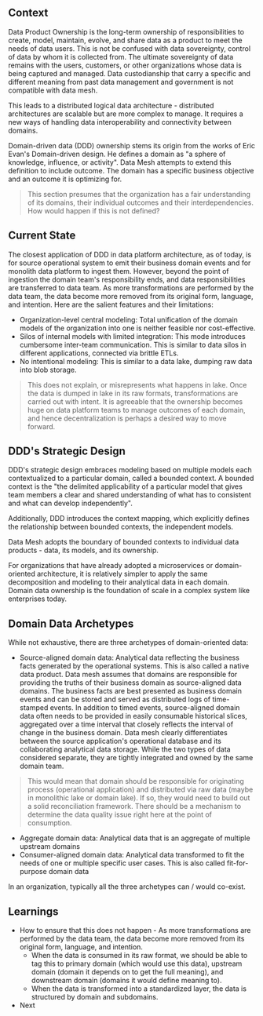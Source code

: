 ## Context
Data Product Ownership is the long-term ownership of responsibilities to create, model, maintain, evolve, and share data as a product to meet the needs of data users. This is not be confused with data sovereignty, control of data by whom it is collected from. The ultimate sovereignty of data remains with the users, customers, or other organizations whose data is being captured and managed. Data custodianship that carry a specific and different meaning from past data management and government is not compatible with data mesh.

This leads to a distributed logical data architecture - distributed architectures are scalable but are more complex to manage. It requires a new ways of handling data interoperability and connectivity between domains.

Domain-driven data (DDD) ownership stems its origin from the works of Eric Evan's Domain-driven design. He defines a domain as "a sphere of knowledge, influence, or activity". Data Mesh attempts to extend this definition to include outcome. The domain has a specific business objective and an outcome it is optimizing for.

> This section presumes that the organization has a fair understanding of its domains, their individual outcomes and their interdependencies. How would happen if this is not defined? 

## Current State
The closest application of DDD in data platform architecture, as of today, is for source operational system to emit their business domain events and for monolith data platform to ingest them. However, beyond the point of ingestion the domain team's responsibility ends, and data responsibilities are transferred to data team. As more transformations are performed by the data team, the data become more removed from its original form, language, and intention. Here are the salient features and their limitations:
* Organization-level central modeling: Total unification of the domain models of the organization into one is neither feasible nor cost-effective.
* Silos of internal models with limited integration: This mode introduces cumbersome inter-team communication. This is similar to data silos in different applications, connected via brittle ETLs.
* No intentional modeling: This is similar to a data lake, dumping raw data into blob storage.

> This does not explain, or misrepresents what happens in lake. Once the data is dumped in lake in its raw formats, transformations are carried out with intent. It is agreeable that the ownership becomes huge on data platform teams to manage outcomes of each domain, and hence decentralization is perhaps a desired way to move forward.

## DDD's Strategic Design
DDD's strategic design embraces modeling based on multiple models each contextualized to a particular domain, called a bounded context. A bounded context is the "the delimited applicability of a particular model that gives team members a clear and shared understanding of what has to consistent and what can develop independently".

Additionally, DDD introduces the context mapping, which explicitly defines the relationship between bounded contexts, the independent models.

Data Mesh adopts the boundary of bounded contexts to individual data products - data, its models, and its ownership.

For organizations that have already adopted a microservices or domain-oriented architecture, it is relatively simpler to apply the same decomposition and modeling to their analytical data in each domain. Domain data ownership is the foundation of scale in a complex system like enterprises today.

## Domain Data Archetypes

While not exhaustive, there are three archetypes of domain-oriented data:
* Source-aligned domain data: Analytical data reflecting the business facts generated by the operational systems. This is also called a native data product. Data mesh assumes that domains are responsible for providing the truths of their business domain as source-aligned data domains. The business facts are best presented as business domain events and can be stored and served as distributed logs of time-stamped events. In addition to timed events, source-aligned domain data often needs to be provided in easily consumable historical slices, aggregated over a time interval that closely reflects the interval of change in the business domain. Data mesh clearly differentiates between the source application's operational database and its collaborating analytical data storage. While the two types of data considered separate, they are tightly integrated and owned by the same domain team.
> This would mean that domain should be responsible for originating process (operational application) and distributed via raw data (maybe in monolithic lake or domain lake). If so, they would need to build out a solid reconciliation framework.
> There should be a mechanism to determine the data quality issue right here at the point of consumption.

* Aggregate domain data: Analytical data that is an aggregate of multiple upstream domains
* Consumer-aligned domain data: Analytical data transformed to fit the needs of one or multiple specific user cases. This is also called fit-for-purpose domain data

In an organization, typically all the three archetypes can / would co-exist.





## Learnings
* How to ensure that this does not happen - As more transformations are performed by the data team, the data become more removed from its original form, language, and intention.
  * When the data is consumed in its raw format, we should be able to tag this to primary domain (which would use this data), upstream domain (domain it depends on to get the full meaning), and downstream domain (domains it would define meaning to).
  * When the data is transformed into a standardized layer, the data is structured by domain and subdomains.
* Next